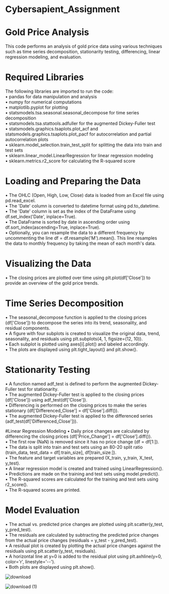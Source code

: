 # Cybersapient_Assignment
# Gold Price Analysis
This code performs an analysis of gold price data using various techniques such as time series decomposition, stationarity testing, differencing, linear regression modeling, and evaluation.

# Required Libraries
 The following libraries are imported to run the code: <br>
•	pandas for data manipulation and analysis <br>
•	numpy for numerical computations <br>
•	matplotlib.pyplot for plotting <br>
•	statsmodels.tsa.seasonal.seasonal_decompose for time series decomposition <br>
•	statsmodels.tsa.stattools.adfuller for the augmented Dickey-Fuller test <br>
•	statsmodels.graphics.tsaplots.plot_acf and statsmodels.graphics.tsaplots.plot_pacf for autocorrelation and partial autocorrelation plots <br>
•	sklearn.model_selection.train_test_split for splitting the data into train and test sets <br>
•	sklearn.linear_model.LinearRegression for linear regression modeling <br>
•	sklearn.metrics.r2_score for calculating the R-squared score <br>

# Loading and Preparing the Data
•	The OHLC (Open, High, Low, Close) data is loaded from an Excel file using pd.read_excel. <br>
•	The 'Date' column is converted to datetime format using pd.to_datetime. <br>
•	The 'Date' column is set as the index of the DataFrame using df.set_index('Date', inplace=True). <br>
•	The DataFrame is sorted by date in ascending order using df.sort_index(ascending=True, inplace=True). <br>
•	Optionally, you can resample the data to a different frequency by uncommenting the line df = df.resample('M').mean(). This line resamples the data to monthly frequency by taking the mean of each month's data.<br>

# Visualizing the Data
•	The closing prices are plotted over time using plt.plot(df['Close']) to provide an overview of the gold price trends. <br>

# Time Series Decomposition
•	The seasonal_decompose function is applied to the closing prices (df['Close']) to decompose the series into its trend, seasonality, and residual components. <br>
•	A figure with four subplots is created to visualize the original data, trend, seasonality, and residuals using plt.subplots(4, 1, figsize=(12, 10)). <br>
•	Each subplot is plotted using axes[i].plot() and labeled accordingly. <br>
•	The plots are displayed using plt.tight_layout() and plt.show(). <br>

# Stationarity Testing
•	A function named adf_test is defined to perform the augmented Dickey-Fuller test for stationarity. <br>
•	The augmented Dickey-Fuller test is applied to the closing prices (df['Close']) using adf_test(df['Close']). <br>
•	Differencing is performed on the closing prices to make the series stationary (df['Differenced_Close'] = df['Close'].diff()). <br>
•	The augmented Dickey-Fuller test is applied to the differenced series (adf_test(df['Differenced_Close'])). <br>

#Linear Regression Modeling
•	Daily price changes are calculated by differencing the closing prices (df['Price_Change'] = df['Close'].diff()). <br>
•	The first row (NaN) is removed since it has no price change (df = df[1:]). <br>
•	The data is split into train and test sets using an 80-20 split ratio (train_data, test_data = df[:train_size], df[train_size:]). <br>
•	The feature and target variables are prepared (X_train, y_train, X_test, y_test). <br>
•	A linear regression model is created and trained using LinearRegression(). <br>
•	Predictions are made on the training and test sets using model.predict(). <br>
•	The R-squared scores are calculated for the training and test sets using r2_score(). <br>
•	The R-squared scores are printed. <br>

# Model Evaluation
•	The actual vs. predicted price changes are plotted using plt.scatter(y_test, y_pred_test). <br>
•	The residuals are calculated by subtracting the predicted price changes from the actual price changes (residuals = y_test - y_pred_test). <br>
•	A residual plot is created by plotting the actual price changes against the residuals using plt.scatter(y_test, residuals). <br>
•	A horizontal line at y=0 is added to the residual plot using plt.axhline(y=0, color='r', linestyle='--'). <br>
•	Both plots are displayed using plt.show(). <br>

![download](https://github.com/17wasim/Cybersapient_Assignment/assets/113519749/adff3d44-d02d-4fb5-bbb9-36dfed8980e3) <br>


![download (1)](https://github.com/17wasim/Cybersapient_Assignment/assets/113519749/cd25356a-3229-449b-8d17-a4402e263ce4)




